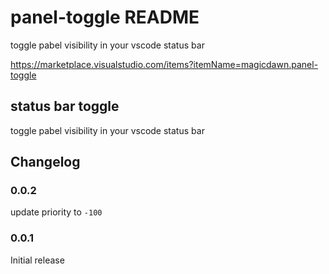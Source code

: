 # panel-toggle README

toggle pabel visibility in your vscode status bar

https://marketplace.visualstudio.com/items?itemName=magicdawn.panel-toggle

## status bar toggle

toggle pabel visibility in your vscode status bar

## Changelog

### 0.0.2

update priority to `-100`

### 0.0.1

Initial release
